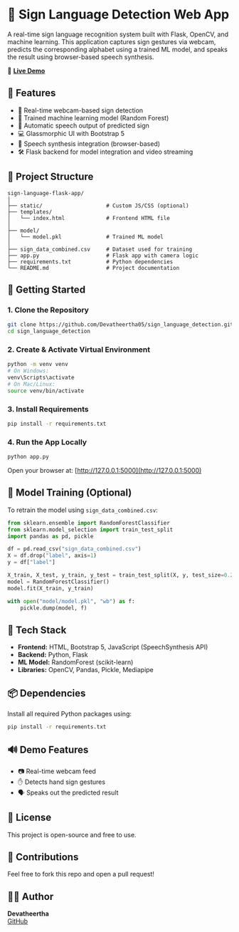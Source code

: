 
# 🤟 Sign Language Detection Web App

A real-time sign language recognition system built with Flask, OpenCV, and machine learning. This application captures sign gestures via webcam, predicts the corresponding alphabet using a trained ML model, and speaks the result using browser-based speech synthesis.

🚀 **[Live Demo](https://signlanguage-ecj0.onrender.com)**

## 🌟 Features

- 🎥 Real-time webcam-based sign detection
- 🧠 Trained machine learning model (Random Forest)
- 💬 Automatic speech output of predicted sign
- 💻 Glassmorphic UI with Bootstrap 5
- 🧪 Speech synthesis integration (browser-based)
- 🛠️ Flask backend for model integration and video streaming

## 📁 Project Structure

```
sign-language-flask-app/
│
├── static/                    # Custom JS/CSS (optional)
├── templates/
│   └── index.html             # Frontend HTML file
│
├── model/
│   └── model.pkl              # Trained ML model
│
├── sign_data_combined.csv     # Dataset used for training
├── app.py                     # Flask app with camera logic
├── requirements.txt           # Python dependencies
└── README.md                  # Project documentation
```

## 🚀 Getting Started

### 1. Clone the Repository

```bash
git clone https://github.com/Devatheertha05/sign_language_detection.git
cd sign_language_detection
```

### 2. Create & Activate Virtual Environment

```bash
python -m venv venv
# On Windows:
venv\Scripts\activate
# On Mac/Linux:
source venv/bin/activate
```

### 3. Install Requirements

```bash
pip install -r requirements.txt
```

### 4. Run the App Locally

```bash
python app.py
```

Open your browser at: [http://127.0.0.1:5000](http://127.0.0.1:5000)

## 🧠 Model Training (Optional)

To retrain the model using `sign_data_combined.csv`:

```python
from sklearn.ensemble import RandomForestClassifier
from sklearn.model_selection import train_test_split
import pandas as pd, pickle

df = pd.read_csv("sign_data_combined.csv")
X = df.drop("label", axis=1)
y = df["label"]

X_train, X_test, y_train, y_test = train_test_split(X, y, test_size=0.2, random_state=42)
model = RandomForestClassifier()
model.fit(X_train, y_train)

with open("model/model.pkl", "wb") as f:
    pickle.dump(model, f)
```

## 🧪 Tech Stack

- **Frontend:** HTML, Bootstrap 5, JavaScript (SpeechSynthesis API)
- **Backend:** Python, Flask
- **ML Model:** RandomForest (scikit-learn)
- **Libraries:** OpenCV, Pandas, Pickle, Mediapipe

## 📦 Dependencies

Install all required Python packages using:

```bash
pip install -r requirements.txt
```

## 🔊 Demo Features

- 📷 Real-time webcam feed
- ✋ Detects hand sign gestures
- 🗣️ Speaks out the predicted result

## 📜 License

This project is open-source and free to use.

## 🤝 Contributions

Feel free to fork this repo and open a pull request!

## 🧑‍💻 Author

**Devatheertha**  
[GitHub](https://github.com/Devatheertha05)
